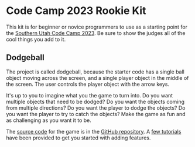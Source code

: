 Code Camp 2023 Rookie Kit 
=========================

This kit is for beginner or novice programmers to use as a starting point for
the [Southern Utah Code Camp 2023](https://southernutahcodecamp.com/). Be sure
to show the judges all of the cool things you add to it.

Dodgeball
---------

The project is called dodgeball, because the starter code
has a single ball object moving across the screen,
and a single player object in the middle of the screen. The user
controls the player object with the arrow keys.

It's up to you to imagine what you the game to turn into.
Do you want multiple objects that need to be dodged? Do you want
the objects coming from multiple directions? Do you want the
player to dodge the objects? Do you want the player to try to
catch the objects? Make the game as fun and as challenging as you
want it to be.

The [source code](src/) for the game is in the [GitHub repository](https://github.com/fractal13/code-camp-2023-dodgeball). 
A [few tutorials](doc/assignment_dodgeball.md) have been provided to get you started with adding features.

